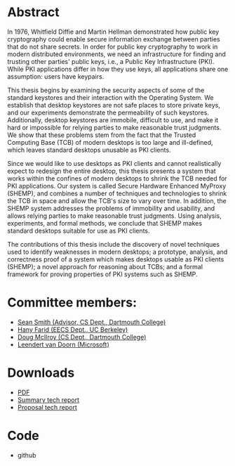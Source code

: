 # Abstract
In 1976, Whitfield Diffie and Martin Hellman demonstrated how public key cryptography could enable secure information exchange between parties that do not share secrets. In order for public key cryptography to work in modern distributed environments, we need an infrastructure for finding and trusting other parties' public keys, i.e., a Public Key Infrastructure (PKI). While PKI applications differ in how they use keys, all applications share one assumption: users have keypairs.

This thesis begins by examining the security aspects of some of the standard keystores and their interaction with the Operating System. We establish that desktop keystores are not safe places to store private keys, and our experiments demonstrate the permeability of such keystores. Additionally, desktop keystores are immobile, difficult to use, and make it hard or impossible for relying parties to make reasonable trust judgments. We show that these problems stem from the fact that the Trusted Computing Base (TCB) of modern desktops is too large and ill-defined, which leaves standard desktops unusable as PKI clients.

Since we would like to use desktops as PKI clients and cannot realistically expect to redesign the entire desktop, this thesis presents a system that works within the confines of modern desktops to shrink the TCB needed for PKI applications. Our system is called Secure Hardware Enhanced MyProxy (SHEMP), and combines a number of techniques and technologies to shrink the TCB in space and allow the TCB's size to vary over time. In addition, the SHEMP system addresses the problems of immobility and usability, and allows relying parties to make reasonable trust judgments. Using analysis, experiments, and formal methods, we conclude that SHEMP makes standard desktops suitable for use as PKI clients.

The contributions of this thesis include the discovery of novel techniques used to identify weaknesses in modern desktops; a prototype, analysis, and correctness proof of a system which makes desktops usable as PKI clients (SHEMP); a novel approach for reasoning about TCBs; and a formal framework for proving properties of PKI systems such as SHEMP.

# Committee members:

- [Sean Smith (Advisor, CS Dept., Dartmouth College)](https://www.cs.dartmouth.edu/~sws/)
- [Hany Farid (EECS Dept., UC Berkeley)](https://farid.berkeley.edu/)
- [Doug McIlroy (CS Dept., Dartmouth College)](https://www.cs.dartmouth.edu/~doug/)
- [Leendert van Doorn (Microsoft)](https://www.paramecium.org:4443/~leendert/index.html)

# Downloads
- [PDF](thesis.pdf)
- [Summary tech report](tr2005-532-shemp.pdf)
- [Proposal tech report](tr2004-525.pdf)

# Code
- github
